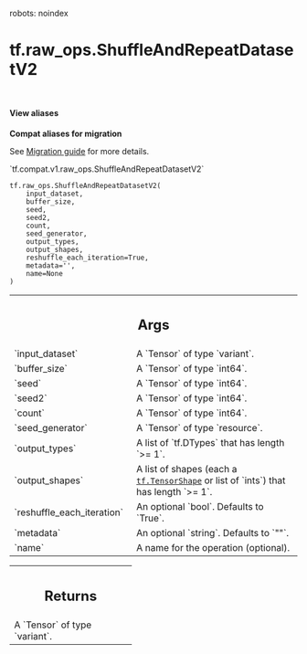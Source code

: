 robots: noindex

# tf.raw_ops.ShuffleAndRepeatDatasetV2

<!-- Insert buttons and diff -->

<table class="tfo-notebook-buttons tfo-api nocontent" align="left">

</table>






<section class="expandable">
  <h4 class="showalways">View aliases</h4>
  <p>
<b>Compat aliases for migration</b>
<p>See
<a href="https://www.tensorflow.org/guide/migrate">Migration guide</a> for
more details.</p>
<p>`tf.compat.v1.raw_ops.ShuffleAndRepeatDatasetV2`</p>
</p>
</section>

<pre class="devsite-click-to-copy prettyprint lang-py tfo-signature-link">
<code>tf.raw_ops.ShuffleAndRepeatDatasetV2(
    input_dataset,
    buffer_size,
    seed,
    seed2,
    count,
    seed_generator,
    output_types,
    output_shapes,
    reshuffle_each_iteration=True,
    metadata=&#x27;&#x27;,
    name=None
)
</code></pre>



<!-- Placeholder for "Used in" -->


<!-- Tabular view -->
 <table class="responsive fixed orange">
<colgroup><col width="214px"><col></colgroup>
<tr><th colspan="2"><h2 class="add-link">Args</h2></th></tr>

<tr>
<td>
`input_dataset`<a id="input_dataset"></a>
</td>
<td>
A `Tensor` of type `variant`.
</td>
</tr><tr>
<td>
`buffer_size`<a id="buffer_size"></a>
</td>
<td>
A `Tensor` of type `int64`.
</td>
</tr><tr>
<td>
`seed`<a id="seed"></a>
</td>
<td>
A `Tensor` of type `int64`.
</td>
</tr><tr>
<td>
`seed2`<a id="seed2"></a>
</td>
<td>
A `Tensor` of type `int64`.
</td>
</tr><tr>
<td>
`count`<a id="count"></a>
</td>
<td>
A `Tensor` of type `int64`.
</td>
</tr><tr>
<td>
`seed_generator`<a id="seed_generator"></a>
</td>
<td>
A `Tensor` of type `resource`.
</td>
</tr><tr>
<td>
`output_types`<a id="output_types"></a>
</td>
<td>
A list of `tf.DTypes` that has length `>= 1`.
</td>
</tr><tr>
<td>
`output_shapes`<a id="output_shapes"></a>
</td>
<td>
A list of shapes (each a <a href="../../tf/TensorShape.md"><code>tf.TensorShape</code></a> or list of `ints`) that has length `>= 1`.
</td>
</tr><tr>
<td>
`reshuffle_each_iteration`<a id="reshuffle_each_iteration"></a>
</td>
<td>
An optional `bool`. Defaults to `True`.
</td>
</tr><tr>
<td>
`metadata`<a id="metadata"></a>
</td>
<td>
An optional `string`. Defaults to `""`.
</td>
</tr><tr>
<td>
`name`<a id="name"></a>
</td>
<td>
A name for the operation (optional).
</td>
</tr>
</table>



<!-- Tabular view -->
 <table class="responsive fixed orange">
<colgroup><col width="214px"><col></colgroup>
<tr><th colspan="2"><h2 class="add-link">Returns</h2></th></tr>
<tr class="alt">
<td colspan="2">
A `Tensor` of type `variant`.
</td>
</tr>

</table>

